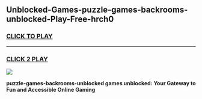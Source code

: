
## Unblocked-Games-puzzle-games-backrooms-unblocked-Play-Free-hrch0
<h3>
<a href="https://premium76.site?title=puzzle-games-backrooms-unblocked&ref=18A">CLICK TO PLAY</a></h3>
<hr>

<h3>
<a href="https://premium76.site?title=puzzle-games-backrooms-unblocked&ref=18A">CLICK 2 PLAY</a>
  
</h3>

<a href="https://premium76.site?title=puzzle-games-backrooms-unblocked&ref=18A"><img src="https://clearcache.store/games.png"></a>


**puzzle-games-backrooms-unblocked games unblocked: Your Gateway to Fun and Accessible Online Gaming**
